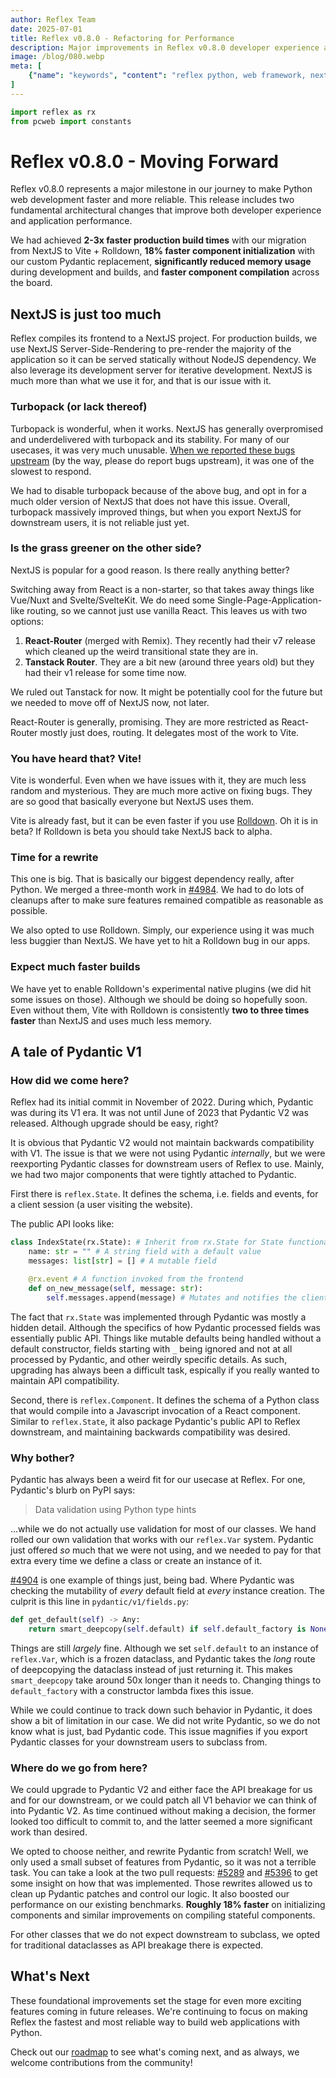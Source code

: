 ```yaml
---
author: Reflex Team
date: 2025-07-01
title: Reflex v0.8.0 - Refactoring for Performance
description: Major improvements in Reflex v0.8.0 developer experience and performance.
image: /blog/080.webp
meta: [
    {"name": "keywords", "content": "reflex python, web framework, nextjs migration, react router, vite, pydantic replacement, performance improvements"},
]
---
```


```python exec
import reflex as rx
from pcweb import constants
```

# Reflex v0.8.0 - Moving Forward

Reflex v0.8.0 represents a major milestone in our journey to make Python web development faster and more reliable. This release includes two fundamental architectural changes that improve both developer experience and application performance.

We had achieved **2-3x faster production build times** with our migration from NextJS to Vite + Rolldown, **18% faster component initialization** with our custom Pydantic replacement, **significantly reduced memory usage** during development and builds, and **faster component compilation** across the board.

## NextJS is just too much

Reflex compiles its frontend to a NextJS project. For production builds, we use NextJS Server-Side-Rendering to pre-render the majority of the application so it can be served statically without NodeJS dependency. We also leverage its development server for iterative development. NextJS is much more than what we use it for, and that is our issue with it.

### Turbopack (or lack thereof)

Turbopack is wonderful, when it works. NextJS has generally overpromised and underdelivered with turbopack and its stability. For many of our usecases, it was very much unusable. [When we reported these bugs upstream](https://github.com/vercel/next.js/issues/77218) (by the way, please do report bugs upstream), it was one of the slowest to respond.

We had to disable turbopack because of the above bug, and opt in for a much older version of NextJS that does not have this issue. Overall, turbopack massively improved things, but when you export NextJS for downstream users, it is not reliable just yet.

### Is the grass greener on the other side?

NextJS is popular for a good reason. Is there really anything better?

Switching away from React is a non-starter, so that takes away things like Vue/Nuxt and Svelte/SvelteKit. We do need some Single-Page-Application-like routing, so we cannot just use vanilla React. This leaves us with two options:

1. **React-Router** (merged with Remix). They recently had their v7 release which cleaned up the weird transitional state they are in.
2. **Tanstack Router**. They are a bit new (around three years old) but they had their v1 release for some time now.

We ruled out Tanstack for now. It might be potentially cool for the future but we needed to move off of NextJS now, not later.

React-Router is generally, promising. They are more restricted as React-Router mostly just does, routing. It delegates most of the work to Vite.

### You have heard that? Vite!

Vite is wonderful. Even when we have issues with it, they are much less random and mysterious. They are much more active on fixing bugs. They are so good that basically everyone but NextJS uses them.

Vite is already fast, but it can be even faster if you use [Rolldown](https://rolldown.rs/). Oh it is in beta? If Rolldown is beta you should take NextJS back to alpha.

### Time for a rewrite

This one is big. That is basically our biggest dependency really, after Python. We merged a three-month work in [#4984](https://github.com/reflex-dev/reflex/pull/4984). We had to do lots of cleanups after to make sure features remained compatible as reasonable as possible.

We also opted to use Rolldown. Simply, our experience using it was much less buggier than NextJS. We have yet to hit a Rolldown bug in our apps.

### Expect much faster builds

We have yet to enable Rolldown's experimental native plugins (we did hit some issues on those). Although we should be doing so hopefully soon. Even without them, Vite with Rolldown is consistently **two to three times faster** than NextJS and uses much less memory.

## A tale of Pydantic V1

### How did we come here?

Reflex had its initial commit in November of 2022. During which, Pydantic was during its V1 era. It was not until June of 2023 that Pydantic V2 was released. Although upgrade should be easy, right?

It is obvious that Pydantic V2 would not maintain backwards compatibility with V1. The issue is that we were not using Pydantic _internally_, but we were reexporting Pydantic classes for downstream users of Reflex to use. Mainly, we had two major components that were tightly attached to Pydantic.

First there is `reflex.State`. It defines the schema, i.e. fields and events, for a client session (a user visiting the website).

The public API looks like:

```python
class IndexState(rx.State): # Inherit from rx.State for State functionality
    name: str = "" # A string field with a default value
    messages: list[str] = [] # A mutable field

    @rx.event # A function invoked from the frontend
    def on_new_message(self, message: str):
        self.messages.append(message) # Mutates and notifies the client
```

The fact that `rx.State` was implemented through Pydantic was mostly a hidden detail. Although the specifics of how Pydantic processed fields was essentially public API. Things like mutable defaults being handled without a default constructor, fields starting with `_` being ignored and not at all processed by Pydantic, and other weirdly specific details. As such, upgrading has always been a difficult task, espically if you really wanted to maintain API compatibility.

Second, there is `reflex.Component`. It defines the schema of a Python class that would compile into a Javascript invocation of a React component. Similar to `reflex.State`, it also package Pydantic's public API to Reflex downstream, and maintaining backwards compatibility was desired.

### Why bother?

Pydantic has always been a weird fit for our usecase at Reflex. For one, Pydantic's blurb on PyPI says:

> Data validation using Python type hints

...while we do not actually use validation for most of our classes. We hand rolled our own validation that works with our `reflex.Var` system. Pydantic just offered _so_ much that we were not using, and we needed to pay for that extra every time we define a class or create an instance of it.

[#4904](https://github.com/reflex-dev/reflex/pull/4904) is one example of things just, being bad. Where Pydantic was checking the mutability of _every_ default field at _every_ instance creation. The culprit is this line in `pydantic/v1/fields.py`:

```python
def get_default(self) -> Any:
    return smart_deepcopy(self.default) if self.default_factory is None else self.default_factory()
```

Things are still _largely_ fine. Although we set `self.default` to an instance of `reflex.Var`, which is a frozen dataclass, and Pydantic takes the _long_ route of deepcopying the dataclass instead of just returning it. This makes `smart_deepcopy` take around 50x longer than it needs to. Changing things to `default_factory` with a constructor lambda fixes this issue.

While we could continue to track down such behavior in Pydantic, it does show a bit of limitation in our case. We did not write Pydantic, so we do not know what is just, bad Pydantic code. This issue magnifies if you export Pydantic classes for your downstream users to subclass from.

### Where do we go from here?

We could upgrade to Pydantic V2 and either face the API breakage for us and for our downstream, or we could patch all V1 behavior we can think of into Pydantic V2. As time continued without making a decision, the former looked too difficult to commit to, and the latter seemed a more significant work than desired.

We opted to choose neither, and rewrite Pydantic from scratch! Well, we only used a small subset of features from Pydantic, so it was not a terrible task. You can take a look at the two pull requests: [#5289](https://github.com/reflex-dev/reflex/pull/5289) and [#5396](https://github.com/reflex-dev/reflex/pull/5396) to get some insight on how that was implemented. Those rewrites allowed us to clean up Pydantic patches and control our logic. It also boosted our performance on our existing benchmarks. **Roughly 18% faster** on initializing components and similar improvements on compiling stateful components.

For other classes that we do not expect downstream to subclass, we opted for traditional dataclasses as API breakage there is expected.

## What's Next

These foundational improvements set the stage for even more exciting features coming in future releases. We're continuing to focus on making Reflex the fastest and most reliable way to build web applications with Python.

Check out our [roadmap]({constants.GITHUB_URL}/issues/2727) to see what's coming next, and as always, we welcome contributions from the community!
